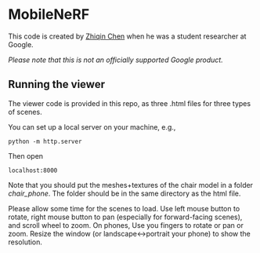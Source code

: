 # MobileNeRF


This code is created by [Zhiqin Chen](https://czq142857.github.io/) when he was a student researcher at Google.

*Please note that this is not an officially supported Google product.*


## Running the viewer

The viewer code is provided in this repo, as three .html files for three types of scenes.

You can set up a local server on your machine, e.g.,
```
python -m http.server
```
Then open
```
localhost:8000
```
Note that you should put the meshes+textures of the chair model in a folder *chair_phone*. The folder should be in the same directory as the html file.

Please allow some time for the scenes to load. Use left mouse button to rotate, right mouse button to pan (especially for forward-facing scenes), and scroll wheel to zoom. On phones, Use you fingers to rotate or pan or zoom. Resize the window (or landscape<->portrait your phone) to show the resolution.